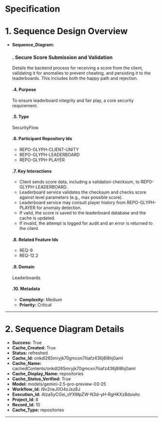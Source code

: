 # Specification

# 1. Sequence Design Overview

- **Sequence_Diagram:**
  ### . Secure Score Submission and Validation
  Details the backend process for receiving a score from the client, validating it for anomalies to prevent cheating, and persisting it to the leaderboards. This includes both the happy path and rejection.

  #### .4. Purpose
  To ensure leaderboard integrity and fair play, a core security requirement.

  #### .5. Type
  SecurityFlow

  #### .6. Participant Repository Ids
  
  - REPO-GLYPH-CLIENT-UNITY
  - REPO-GLYPH-LEADERBOARD
  - REPO-GLYPH-PLAYER
  
  #### .7. Key Interactions
  
  - Client sends score data, including a validation checksum, to REPO-GLYPH-LEADERBOARD.
  - Leaderboard service validates the checksum and checks score against level parameters (e.g., max possible score).
  - Leaderboard service may consult player history from REPO-GLYPH-PLAYER for anomaly detection.
  - If valid, the score is saved to the leaderboard database and the cache is updated.
  - If invalid, the attempt is logged for audit and an error is returned to the client.
  
  #### .8. Related Feature Ids
  
  - REQ-9
  - REQ-12.2
  
  #### .9. Domain
  Leaderboards

  #### .10. Metadata
  
  - **Complexity:** Medium
  - **Priority:** Critical
  


---

# 2. Sequence Diagram Details

- **Success:** True
- **Cache_Created:** True
- **Status:** refreshed
- **Cache_Id:** onkdl265mryjk70gmcxn7liiafz436j8l8hj0aml
- **Cache_Name:** cachedContents/onkdl265mryjk70gmcxn7liiafz436j8l8hj0aml
- **Cache_Display_Name:** repositories
- **Cache_Status_Verified:** True
- **Model:** models/gemini-2.5-pro-preview-03-25
- **Workflow_Id:** I9v2neJ0O4zJsz8J
- **Execution_Id:** AIzaSyCGei_oYXMpZW-N3d-yH-RgHKXz8dsixhc
- **Project_Id:** 8
- **Record_Id:** 10
- **Cache_Type:** repositories


---

